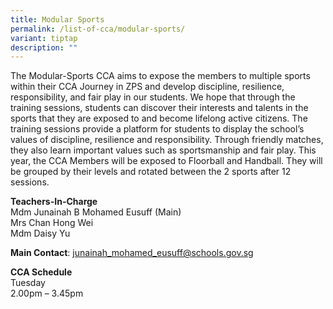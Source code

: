 ```yaml
---
title: Modular Sports
permalink: /list-of-cca/modular-sports/
variant: tiptap
description: ""
---
```

<p>The Modular-Sports CCA aims to expose the members to multiple sports within
their CCA Journey in ZPS and develop discipline, resilience, responsibility,
and fair play in our students. We hope that through the training sessions,
students can discover their interests and talents in the sports that they
are exposed to and become lifelong active citizens. The training sessions
provide a platform for students to display the school’s values of discipline,
resilience and responsibility. Through friendly matches, they also learn
important values such as sportsmanship and fair play. This year, the CCA
Members will be exposed to Floorball and Handball. They will be grouped
by their levels and rotated between the 2 sports after 12 sessions.</p>
<p><strong>Teachers-In-Charge</strong>
<br>Mdm Junainah B Mohamed Eusuff (Main)
<br>Mrs Chan Hong Wei
<br>Mdm Daisy Yu
<br>
</p>
<p><strong>Main Contact</strong>: <a href="junainah_mohamed_eusuff@schools.gov.sg" rel="noopener noreferrer nofollow" target="_blank">junainah_mohamed_eusuff@schools.gov.sg</a>
</p>
<p><strong>CCA Schedule</strong>
<br>Tuesday
<br>2.00pm – 3.45pm</p>